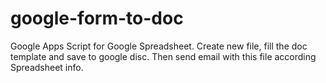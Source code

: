 # google-form-to-doc

Google Apps Script for Google Spreadsheet. Create new file, fill the doc template and save to google disc. Then send email with this file according Spreadsheet info.
